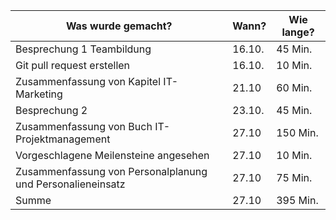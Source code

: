 Was wurde gemacht? | Wann? | Wie lange?
--- | --- | ---
Besprechung 1 Teambildung| 16.10. |45 Min.
Git pull request erstellen | 16.10. | 10 Min.
Zusammenfassung von Kapitel IT-Marketing | 21.10 | 60 Min.
Besprechung 2| 23.10. |45 Min.
Zusammenfassung von Buch IT-Projektmanagement | 27.10 | 150 Min.
Vorgeschlagene Meilensteine angesehen | 27.10 | 10 Min.
Zusammenfassung von Personalplanung und Personalieneinsatz | 27.10 | 75 Min.
Summe | 27.10 | 395 Min.